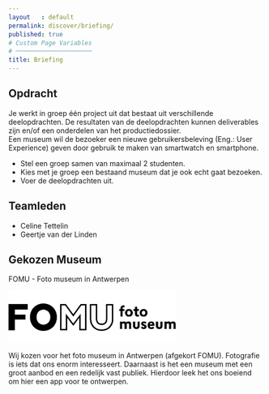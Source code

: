 ```yaml
---
layout   : default
permalink: discover/briefing/
published: true
# Custom Page Variables
# ─────────────────────
title: Briefing
---
```


Opdracht
--------

Je werkt in groep één project uit dat bestaat uit verschillende deelopdrachten. De resultaten van de deelopdrachten kunnen deliverables zijn en/of een onderdelen van het productiedossier. <br /> Een museum wil de bezoeker een nieuwe gebruikersbeleving (Eng.: User Experience) geven door gebruik te maken van smartwatch en smartphone.

- Stel een groep samen van maximaal 2 studenten.
- Kies met je groep een bestaand museum dat je ook echt gaat bezoeken.
- Voer de deelopdrachten uit.

Teamleden
---------

 - Celine Tettelin
 - Geertje van der Linden

Gekozen Museum
--------------
FOMU - Foto museum in Antwerpen

<img src="../../images/fomu_logo_finaal.png">

Wij kozen voor het foto museum in Antwerpen (afgekort FOMU). Fotografie is iets dat ons enorm interesseert. Daarnaast is het een museum met een groot aanbod en een redelijk vast publiek. Hierdoor leek het ons boeiend om hier een app voor te ontwerpen. 

